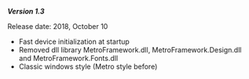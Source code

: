 <b><i>Version 1.3</b></i>

Release date: 2018, October 10

 * Fast device initialization at startup
 * Removed dll library MetroFramework.dll, MetroFramework.Design.dll and MetroFramework.Fonts.dll
 * Classic windows style (Metro style before)
 
